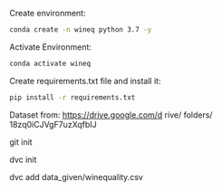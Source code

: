Create environment:
```bash
conda create -n wineq python 3.7 -y
```

Activate Environment:
```bash
conda activate wineq
```

Create requirements.txt file and install it:
```bash
pip install -r requirements.txt
```

Dataset from:
https://drive.google.com/d rive/ folders/ 18zq0iCJVgF7uzXqfbIJ

git init

dvc init

dvc add data_given/winequality.csv